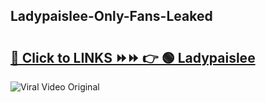 
 ## Ladypaislee-Only-Fans-Leaked

# <h2><a href="https://clipsfans.com/Ladypaislee&ref=git">🔗 Click to LINKS ⏩⏩ 👉 🟢 Ladypaislee </a></h2>

<a href="https://clipsfans.com/Ladypaislee&ref=git" rel="nofollow" data-target="animated-image.originalLink"><img src="https://i.ibb.co.com/xMMVF88/686577567.gif" alt="Viral Video Original" style="max-width: 100%; display: inline-block;" data-target="animated-image.originalImage"></a>
